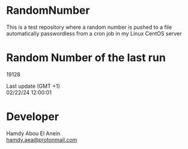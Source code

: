 # RandomNumber    
This is a test repository where a random number is pushed to a file automatically passwordless from a cron job in my Linux CentOS server    
# Random Number of the last run   
19128
      
Last update (GMT +1)    
02/22/24 12:00:01
# Developer    
Hamdy Abou El Anein   
hamdy.aea@protonmail.com
